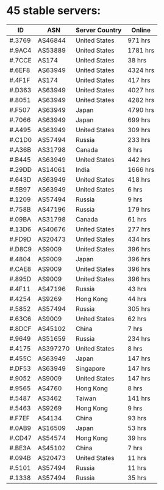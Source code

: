 # 45 stable servers:

| ID | ASN | Server Country | Online |
| ------ | ------ | ------ | ------ |
| #.3769 | AS46844 | United States | 971 hrs |
| #.9AC4 | AS53889 | United States | 1781 hrs |
| #.7CCE | AS174 | United States | 38 hrs |
| #.6EF8 | AS63949 | United States | 4324 hrs |
| #.4F1F | AS174 | United States | 417 hrs |
| #.D363 | AS63949 | United States | 4027 hrs |
| #.8051 | AS63949 | United States | 4282 hrs |
| #.F507 | AS63949 | Japan | 4790 hrs |
| #.7066 | AS63949 | Japan | 699 hrs |
| #.A495 | AS63949 | United States | 309 hrs |
| #.C1D0 | AS57494 | Russia | 233 hrs |
| #.A36B | AS31798 | Canada | 8 hrs |
| #.B445 | AS63949 | United States | 442 hrs |
| #.29DD | AS14061 | India | 1666 hrs |
| #.643D | AS63949 | United States | 418 hrs |
| #.5B97 | AS63949 | United States | 6 hrs |
| #.1209 | AS57494 | Russia | 9 hrs |
| #.758B | AS47196 | Russia | 179 hrs |
| #.09BA | AS31798 | Canada | 61 hrs |
| #.13D6 | AS40676 | United States | 277 hrs |
| #.FD9D | AS20473 | United States | 434 hrs |
| #.D8C9 | AS9009 | United States | 396 hrs |
| #.4804 | AS9009 | Japan | 396 hrs |
| #.CAE8 | AS9009 | United States | 396 hrs |
| #.895D | AS9009 | United States | 396 hrs |
| #.4F11 | AS47196 | Russia | 43 hrs |
| #.4254 | AS9269 | Hong Kong | 44 hrs |
| #.5852 | AS57494 | Russia | 305 hrs |
| #.63C6 | AS9009 | United States | 62 hrs |
| #.8DCF | AS45102 | China | 7 hrs |
| #.9649 | AS51659 | Russia | 234 hrs |
| #.4175 | AS397270 | United States | 8 hrs |
| #.455C | AS63949 | Japan | 147 hrs |
| #.DF53 | AS63949 | Singapore | 147 hrs |
| #.9052 | AS9009 | United States | 147 hrs |
| #.9565 | AS4760 | Hong Kong | 8 hrs |
| #.5487 | AS3462 | Taiwan | 141 hrs |
| #.5463 | AS9269 | Hong Kong | 9 hrs |
| #.F7EF | AS4134 | China | 93 hrs |
| #.0AB9 | AS16509 | Japan | 53 hrs |
| #.CD47 | AS54574 | Hong Kong | 39 hrs |
| #.BE3A | AS45102 | China | 7 hrs |
| #.094B | AS20473 | United States | 11 hrs |
| #.5101 | AS57494 | Russia | 11 hrs |
| #.1338 | AS57494 | Russia | 35 hrs |

